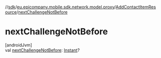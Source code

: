 //[sdk](../../../index.md)/[eu.epicompany.mobile.sdk.network.model.proxy](../index.md)/[AddContactItemResource](index.md)/[nextChallengeNotBefore](next-challenge-not-before.md)

# nextChallengeNotBefore

[androidJvm]\
val [nextChallengeNotBefore](next-challenge-not-before.md): [Instant](https://developer.android.com/reference/kotlin/java/time/Instant.html)?

